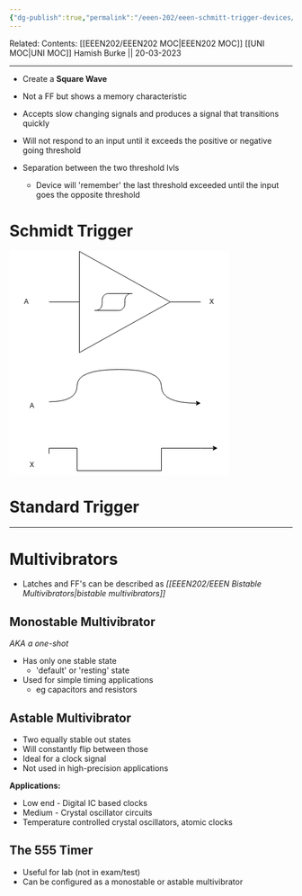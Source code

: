 ```yaml
---
{"dg-publish":true,"permalink":"/eeen-202/eeen-schmitt-trigger-devices/"}
---
```


Related: 
Contents: [[EEEN202/EEEN202 MOC\|EEEN202 MOC]]
[[UNI MOC\|UNI MOC]]
Hamish Burke || 20-03-2023
***
- Create a **Square Wave**
- Not a FF but shows a memory characteristic
- Accepts slow changing signals and produces a signal that transitions quickly

- Will not respond to an input until it exceeds the positive or negative going threshold
- Separation between the two threshold lvls
	- Device will 'remember' the last threshold exceeded until the input goes the opposite threshold

# Schmidt Trigger

<svg xmlns="http://www.w3.org/2000/svg" xmlns:xlink="http://www.w3.org/1999/xlink" version="1.1" width="391px" height="399px" viewBox="-0.5 -0.5 391 399" style="background-color: rgb(255, 255, 255);"><defs/><g><path d="M 124 0 L 286 90 L 124 180 Z" fill="rgb(255, 255, 255)" stroke="rgb(0, 0, 0)" stroke-miterlimit="10" pointer-events="all"/><path d="M 70 90 L 124 90 M 286 90 L 340 90 M 151 105 L 194.2 105 C 197.06 105 199.81 103.74 201.84 101.49 C 203.86 99.23 205 96.18 205 93 L 205 87 C 205 83.82 206.14 80.77 208.16 78.51 C 210.19 76.26 212.94 75 215.8 75 L 218.5 75 L 175.3 75 C 172.44 75 169.69 76.26 167.66 78.51 C 165.64 80.77 164.5 83.82 164.5 87 L 164.5 93 C 164.5 99.63 159.66 105 153.7 105 Z" fill="none" stroke="rgb(0, 0, 0)" stroke-miterlimit="10" pointer-events="all"/><rect x="0" y="75" width="60" height="30" fill="none" stroke="none" pointer-events="all"/><g transform="translate(-0.5 -0.5)"><switch><foreignObject pointer-events="none" width="100%" height="100%" requiredFeatures="http://www.w3.org/TR/SVG11/feature#Extensibility" style="overflow: visible; text-align: left;"><div xmlns="http://www.w3.org/1999/xhtml" style="display: flex; align-items: unsafe center; justify-content: unsafe center; width: 58px; height: 1px; padding-top: 90px; margin-left: 1px;"><div data-drawio-colors="color: rgb(0, 0, 0); " style="box-sizing: border-box; font-size: 0px; text-align: center;"><div style="display: inline-block; font-size: 12px; font-family: Helvetica; color: rgb(0, 0, 0); line-height: 1.2; pointer-events: all; white-space: normal; overflow-wrap: normal;">A</div></div></div></foreignObject><text x="30" y="94" fill="rgb(0, 0, 0)" font-family="Helvetica" font-size="12px" text-anchor="middle">A</text></switch></g><rect x="330" y="75" width="60" height="30" fill="none" stroke="none" pointer-events="all"/><g transform="translate(-0.5 -0.5)"><switch><foreignObject pointer-events="none" width="100%" height="100%" requiredFeatures="http://www.w3.org/TR/SVG11/feature#Extensibility" style="overflow: visible; text-align: left;"><div xmlns="http://www.w3.org/1999/xhtml" style="display: flex; align-items: unsafe center; justify-content: unsafe center; width: 58px; height: 1px; padding-top: 90px; margin-left: 331px;"><div data-drawio-colors="color: rgb(0, 0, 0); " style="box-sizing: border-box; font-size: 0px; text-align: center;"><div style="display: inline-block; font-size: 12px; font-family: Helvetica; color: rgb(0, 0, 0); line-height: 1.2; pointer-events: all; white-space: normal; overflow-wrap: normal;">X</div></div></div></foreignObject><text x="360" y="94" fill="rgb(0, 0, 0)" font-family="Helvetica" font-size="12px" text-anchor="middle">X</text></switch></g><path d="M 70 267.5 Q 120 267.5 120 238.75 Q 120 210 195 210 Q 270 210 270 240 Q 270 270 333.63 270" fill="none" stroke="rgb(0, 0, 0)" stroke-miterlimit="10" pointer-events="stroke"/><path d="M 338.88 270 L 331.88 273.5 L 333.63 270 L 331.88 266.5 Z" fill="rgb(0, 0, 0)" stroke="rgb(0, 0, 0)" stroke-miterlimit="10" pointer-events="all"/><rect x="10" y="260" width="60" height="30" fill="none" stroke="none" pointer-events="all"/><g transform="translate(-0.5 -0.5)"><switch><foreignObject pointer-events="none" width="100%" height="100%" requiredFeatures="http://www.w3.org/TR/SVG11/feature#Extensibility" style="overflow: visible; text-align: left;"><div xmlns="http://www.w3.org/1999/xhtml" style="display: flex; align-items: unsafe center; justify-content: unsafe center; width: 58px; height: 1px; padding-top: 275px; margin-left: 11px;"><div data-drawio-colors="color: rgb(0, 0, 0); " style="box-sizing: border-box; font-size: 0px; text-align: center;"><div style="display: inline-block; font-size: 12px; font-family: Helvetica; color: rgb(0, 0, 0); line-height: 1.2; pointer-events: all; white-space: normal; overflow-wrap: normal;">A</div></div></div></foreignObject><text x="40" y="279" fill="rgb(0, 0, 0)" font-family="Helvetica" font-size="12px" text-anchor="middle">A</text></switch></g><rect x="10" y="365" width="60" height="30" fill="none" stroke="none" pointer-events="all"/><g transform="translate(-0.5 -0.5)"><switch><foreignObject pointer-events="none" width="100%" height="100%" requiredFeatures="http://www.w3.org/TR/SVG11/feature#Extensibility" style="overflow: visible; text-align: left;"><div xmlns="http://www.w3.org/1999/xhtml" style="display: flex; align-items: unsafe center; justify-content: unsafe center; width: 58px; height: 1px; padding-top: 380px; margin-left: 11px;"><div data-drawio-colors="color: rgb(0, 0, 0); " style="box-sizing: border-box; font-size: 0px; text-align: center;"><div style="display: inline-block; font-size: 12px; font-family: Helvetica; color: rgb(0, 0, 0); line-height: 1.2; pointer-events: all; white-space: normal; overflow-wrap: normal;">X</div></div></div></foreignObject><text x="40" y="384" fill="rgb(0, 0, 0)" font-family="Helvetica" font-size="12px" text-anchor="middle">X</text></switch></g><path d="M 70 360 L 70 350 L 120 350 L 120 390 L 270 390 L 270 350 L 340 350 L 363.63 350" fill="none" stroke="rgb(0, 0, 0)" stroke-miterlimit="10" pointer-events="stroke"/><path d="M 368.88 350 L 361.88 353.5 L 363.63 350 L 361.88 346.5 Z" fill="rgb(0, 0, 0)" stroke="rgb(0, 0, 0)" stroke-miterlimit="10" pointer-events="all"/></g><switch><g requiredFeatures="http://www.w3.org/TR/SVG11/feature#Extensibility"/><a transform="translate(0,-5)" xlink:href="https://www.diagrams.net/doc/faq/svg-export-text-problems" target="_blank"><text text-anchor="middle" font-size="10px" x="50%" y="100%">Text is not SVG - cannot display</text></a></switch></svg>

# Standard Trigger

***

# Multivibrators

- Latches and FF's can be described as *[[EEEN202/EEEN Bistable Multivibrators\|bistable multivibrators]]*

## Monostable Multivibrator

*AKA a one-shot*
- Has only one stable state
	- 'default' or 'resting' state
- Used for simple timing applications
	- eg capacitors and resistors

## Astable Multivibrator

- Two equally stable out states
- Will constantly flip between those
- Ideal for a clock signal
- Not used in high-precision applications

**Applications:**
- Low end - Digital IC based clocks
- Medium - Crystal oscillator circuits
- Temperature controlled crystal oscillators, atomic clocks

## The 555 Timer

- Useful for lab (not in exam/test)
- Can be configured as a monostable or astable multivibrator





